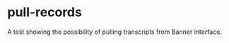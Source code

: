 pull-records
============

A test showing the possibility of pulling transcripts from Banner interface.